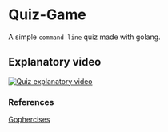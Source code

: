 # Quiz-Game
A simple `command line` quiz made with golang.

## Explanatory video
[![Quiz explanatory video](https://drive.google.com/file/d/1biXPWPzkGe4vSKrHLu8VHdz5eLq2SXLf/view?usp=sharing)](https://youtu.be/70R4jNS-DI0)


### References
[Gophercises](https://gophercises.com/)